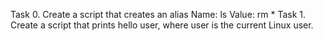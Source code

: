 Task 0. Create a script that creates an alias Name: ls Value: rm *
Task 1. Create a script that prints hello user, where user is the current Linux user.

